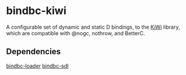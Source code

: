 # bindbc-kiwi

A configurable set of dynamic and static D bindings, to the [KiWi](https://github.com/mobius3/KiWi) library, which are compatible with @nogc, nothrow, and BetterC.

## Dependencies
[bindbc-loader](https://github.com/BindBC/bindbc-loader)
[bindbc-sdl](https://github.com/BindBC/bindbc-sdl)
